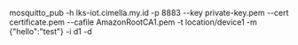 mosquitto_pub -h lks-iot.cimella.my.id -p 8883 --key private-key.pem --cert certificate.pem --cafile AmazonRootCA1.pem -t location/device1 -m {"hello":"test"} -i d1 -d
